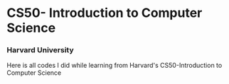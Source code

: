 # CS50- Introduction to Computer Science
### Harvard University

Here is all codes I did while learning from Harvard's CS50-Introduction to Computer Science
